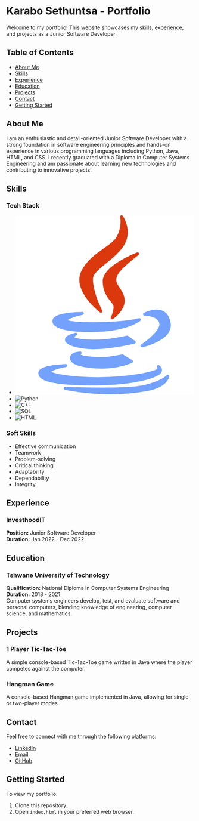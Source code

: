 # Karabo Sethuntsa - Portfolio

Welcome to my portfolio! This website showcases my skills, experience, and projects as a Junior Software Developer.

## Table of Contents

- [About Me](#about-me)
- [Skills](#skills)
- [Experience](#experience)
- [Education](#education)
- [Projects](#projects)
- [Contact](#contact)
- [Getting Started](#getting-started)

## About Me

I am an enthusiastic and detail-oriented Junior Software Developer with a strong foundation in software engineering principles and hands-on experience in various programming languages including Python, Java, HTML, and CSS. I recently graduated with a Diploma in Computer Systems Engineering and am passionate about learning new technologies and contributing to innovative projects.

## Skills

### Tech Stack

- ![Java](java.png)
- ![Python](python.png)
- ![C++](c-.png)
- ![SQL](sql.png)
- ![HTML](html.png)

### Soft Skills

- Effective communication
- Teamwork
- Problem-solving
- Critical thinking
- Adaptability
- Dependability
- Integrity

## Experience

### InvesthoodIT
**Position:** Junior Software Developer  
**Duration:** Jan 2022 - Dec 2022  

## Education

### Tshwane University of Technology
**Qualification:** National Diploma in Computer Systems Engineering  
**Duration:** 2018 - 2021  
Computer systems engineers develop, test, and evaluate software and personal computers, blending knowledge of engineering, computer science, and mathematics.

## Projects

### 1 Player Tic-Tac-Toe
A simple console-based Tic-Tac-Toe game written in Java where the player competes against the computer.

### Hangman Game
A console-based Hangman game implemented in Java, allowing for single or two-player modes.

## Contact

Feel free to connect with me through the following platforms:

- [LinkedIn](https://www.linkedin.com/in/karabo-sethuntsa/)
- [Email](https://mail.google.com/mail/?view=cm&fs=1&to=k.0.sethuntsa@gmail.com)
- [GitHub](https://github.com/H3RT)

## Getting Started

To view my portfolio:

1. Clone this repository.
2. Open `index.html` in your preferred web browser.


